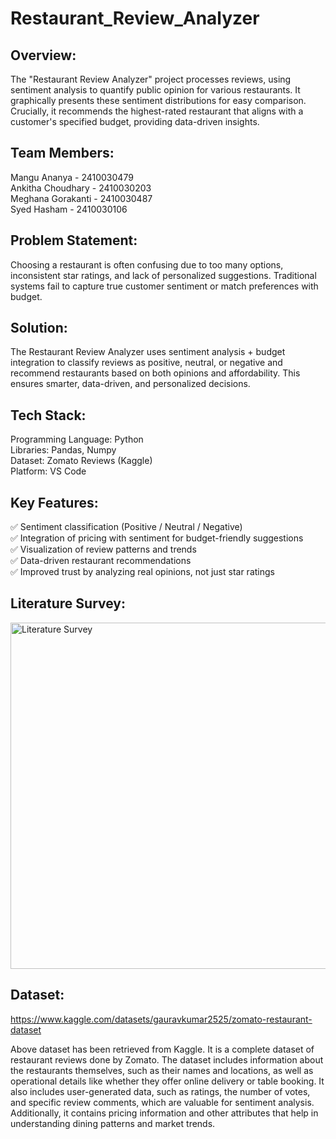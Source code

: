 # Restaurant_Review_Analyzer

## **Overview:**  
The "Restaurant Review Analyzer" project processes reviews, using sentiment analysis to quantify public opinion for various restaurants. It graphically presents these sentiment distributions for easy comparison. Crucially, it recommends the highest-rated restaurant that aligns with a customer's specified budget, providing data-driven insights.

## **Team Members:**  
Mangu Ananya - 2410030479  
Ankitha Choudhary - 2410030203  
Meghana Gorakanti - 2410030487  
Syed Hasham - 2410030106  

 ## **Problem Statement:**  
Choosing a restaurant is often confusing due to too many options, inconsistent star ratings, and lack of personalized suggestions. Traditional systems fail to capture true customer sentiment or match preferences with budget.

## **Solution:**  
The Restaurant Review Analyzer uses sentiment analysis + budget integration to classify reviews as positive, neutral, or negative and recommend restaurants based on both opinions and affordability. This ensures smarter, data-driven, and personalized decisions.

## **Tech Stack:**  
Programming Language: Python  
Libraries: Pandas, Numpy  
Dataset: Zomato Reviews (Kaggle)  
Platform: VS Code  

## **Key Features:**  
✅ Sentiment classification (Positive / Neutral / Negative)  
✅ Integration of pricing with sentiment for budget-friendly suggestions  
✅ Visualization of review patterns and trends  
✅ Data-driven restaurant recommendations  
✅ Improved trust by analyzing real opinions, not just star ratings

## **Literature Survey:**
<img width="1302" height="554" alt="Literature Survey" src="https://github.com/user-attachments/assets/f19e5aef-427e-4758-9718-fab062d1942c" />

## **Dataset:**  
https://www.kaggle.com/datasets/gauravkumar2525/zomato-restaurant-dataset  

Above dataset has been retrieved from Kaggle. It is a complete dataset of restaurant reviews done by Zomato. The dataset includes information about the restaurants themselves, such as their names and locations, as well as operational details like whether they offer online delivery or table booking. It also includes user-generated data, such as ratings, the number of votes, and specific review comments, which are valuable for sentiment analysis. Additionally, it contains pricing information and other attributes that help in understanding dining patterns and market trends.

